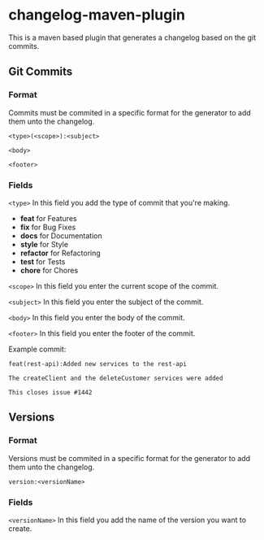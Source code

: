 # changelog-maven-plugin
This is a maven based plugin that generates a changelog based on the git commits.

## Git Commits

### Format
Commits must be commited in a specific format for the generator to add them unto the changelog. 

```
<type>(<scope>):<subject>

<body>

<footer>
```

### Fields

``<type>`` In this field you add the type of commit that you're making.

- **feat** for Features
- **fix** for Bug Fixes
- **docs** for Documentation
- **style** for Style
- **refactor** for Refactoring 
- **test** for Tests
- **chore** for Chores

``<scope>`` In this field you enter the current scope of the commit.

``<subject>`` In this field you enter the subject of the commit.

``<body>`` In this field you enter the body of the commit.

``<footer>`` In this field you enter the footer of the commit.

Example commit:

```
feat(rest-api):Added new services to the rest-api

The createClient and the deleteCustomer services were added

This closes issue #1442
```

## Versions

### Format
Versions must be commited in a specific format for the generator to add them unto the changelog. 

```
version:<versionName>
```
### Fields

``<versionName>`` In this field you add the name of the version you want to create.
